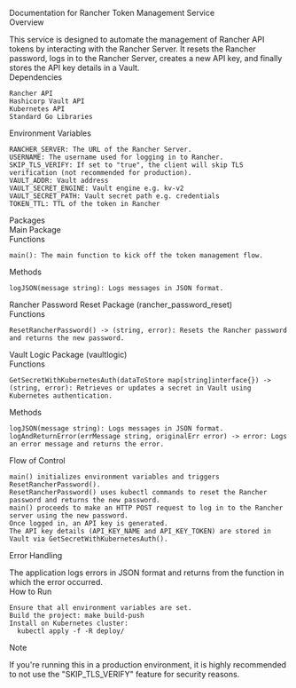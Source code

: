 Documentation for Rancher Token Management Service    
Overview    

This service is designed to automate the management of Rancher API tokens by interacting with the Rancher Server. It resets the Rancher password, logs in to the Rancher Server, creates a new API key, and finally stores the API key details in a Vault.    
Dependencies    

    Rancher API
    Hashicorp Vault API
    Kubernetes API
    Standard Go Libraries

Environment Variables    

    RANCHER_SERVER: The URL of the Rancher Server.
    USERNAME: The username used for logging in to Rancher.
    SKIP_TLS_VERIFY: If set to "true", the client will skip TLS verification (not recommended for production).
    VAULT_ADDR: Vault address    
    VAULT_SECRET_ENGINE: Vault engine e.g. kv-v2    
    VAULT_SECRET_PATH: Vault secret path e.g. credentials
    TOKEN_TTL: TTL of the token in Rancher    

Packages    
Main Package    
Functions    

    main(): The main function to kick off the token management flow.

Methods    

    logJSON(message string): Logs messages in JSON format.

Rancher Password Reset Package (rancher_password_reset)    
Functions    

    ResetRancherPassword() -> (string, error): Resets the Rancher password and returns the new password.

Vault Logic Package (vaultlogic)    
Functions    

    GetSecretWithKubernetesAuth(dataToStore map[string]interface{}) -> (string, error): Retrieves or updates a secret in Vault using Kubernetes authentication.

Methods    

    logJSON(message string): Logs messages in JSON format.
    logAndReturnError(errMessage string, originalErr error) -> error: Logs an error message and returns the error.

Flow of Control    

    main() initializes environment variables and triggers ResetRancherPassword().
    ResetRancherPassword() uses kubectl commands to reset the Rancher password and returns the new password.
    main() proceeds to make an HTTP POST request to log in to the Rancher server using the new password.
    Once logged in, an API key is generated.
    The API key details (API_KEY_NAME and API_KEY_TOKEN) are stored in Vault via GetSecretWithKubernetesAuth().

Error Handling    

The application logs errors in JSON format and returns from the function in which the error occurred.    
How to Run    

    Ensure that all environment variables are set.
    Build the project: make build-push    
    Install on Kubernetes cluster:    
      kubectl apply -f -R deploy/

Note    

If you're running this in a production environment, it is highly recommended to not use the "SKIP_TLS_VERIFY" feature for security reasons.
